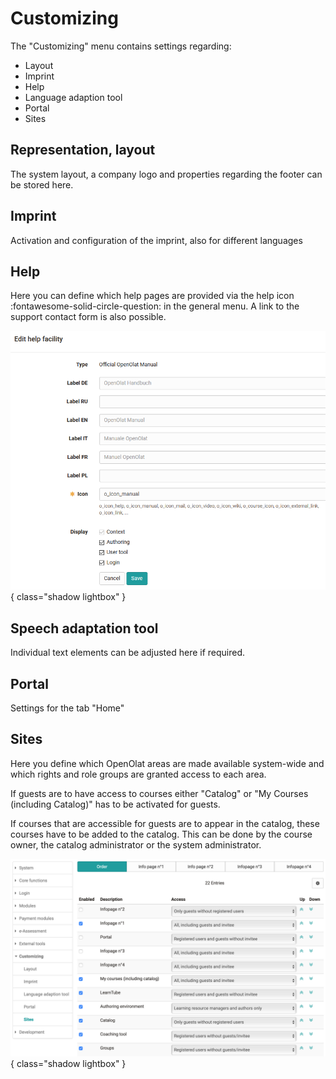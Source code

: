 # Customizing

The "Customizing" menu contains settings regarding:

  * Layout
  * Imprint
  * Help
  * Language adaption tool
  * Portal
  * Sites

## Representation, layout

The system layout, a company logo and properties regarding the footer can be
stored here.

## Imprint

Activation and configuration of the imprint, also for different languages

## Help

Here you can define which help pages are provided via the help
icon  :fontawesome-solid-circle-question: in
the general menu. A link to the support contact form is also possible.

![](assets/help_facility.png){ class="shadow lightbox" }

## Speech adaptation tool

Individual text elements can be adjusted here if required.

## Portal

Settings for the tab "Home"

## Sites

Here you define which OpenOlat areas are made available system-wide and which
rights and role groups are granted access to each area.

If guests are to have access to courses either "Catalog" or "My Courses
(including Catalog)" has to be activated for guests.

If courses that are accessible for guests are to appear in the catalog, these
courses have to be added to the catalog. This can be done by the course owner,
the catalog administrator or the system administrator.

![](assets/admin_customice_sites.png){ class="shadow lightbox" }

